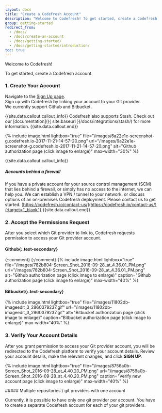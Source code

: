 ```yaml
---
layout: docs
title: "Create a Codefresh Account"
description: "Welcome to Codefresh! To get started, create a Codefresh account."
group: getting-started
redirect_from:
  - /docs/
  - /docs/create-an-account
  - /docs/getting-started/
  - /docs/getting-started/introduction/
toc: true
---
```

Welcome to Codefresh! 

To get started, create a Codefresh account.

### 1. Create Your Account

Navigate to the [Sign Up page](https://g.codefresh.io).  
Sign up with Codefresh by linking your account to your Git provider.  
We currently support Github and Bitbucket.

{{site.data.callout.callout_info}}
Codefresh also supports Stash. Check out our [documentation]({{ site.baseurl }}/docs/integrations/stash/) for more information. 
{{site.data.callout.end}}

{% include 
image.html 
lightbox="true" 
file="/images/6a22e1e-screenshot-g.codefresh.io-2017-11-21-14-57-20.png" 
url="/images/6a22e1e-screenshot-g.codefresh.io-2017-11-21-14-57-20.png"
alt="Github authorization page (click image to enlarge)" 
max-width="30%" 
%}

{{site.data.callout.callout_info}}
##### Accounts behind a firewall

If you have a private account for your source control management (SCM) that lies behind a firewall, or simply has no access to the internet, we can help you. We can establish a VPN / tunnel to your network, or discuss options of an on-premises Codefresh deployment. Please contact us to get started. [https://codefresh.io/contact-us/](https://codefresh.io/contact-us/){:target="_blank"} 
{{site.data.callout.end}}

### 2. Accept the Permissions Request
After you select which Git provider to link to, Codefresh requests permission to access your Git provider account.

#### **Github**{:.text-secondary}
{::comment}
{:/comment}
{% include 
image.html 
lightbox="true" 
file="/images/782b804-Screen_Shot_2016-09-28_at_4.36.01_PM.png" 
url="/images/782b804-Screen_Shot_2016-09-28_at_4.36.01_PM.png"
alt="Github authorization page (click image to enlarge)" 
caption="Github authorization page (click image to enlarge)" 
max-width="40%" 
%}

#### **Bitbucket**{:.text-secondary}
{% include 
image.html 
lightbox="true" 
file="/images/11802db-imageedit_3_2860379237.gif" 
url="/images/11802db-imageedit_3_2860379237.gif"
alt="Bitbucket authorization page (click image to enlarge)" 
caption="Bitbucket authorization page (click image to enlarge)" 
max-width="40%" 
%}

### 3. Verify Your Account Details
After you grant permission to access your Git provider account, you will be redirected to the Codefresh platform to verify your account details. Review your account details, make the relevant changes, and click **SIGN UP**. 

{% include 
image.html 
lightbox="true" 
file="/images/8756a0b-Screen_Shot_2016-09-28_at_4.40.20_PM.png" 
url="/images/8756a0b-Screen_Shot_2016-09-28_at_4.40.20_PM.png" 
caption="Verify new account page (click image to enlarge)" 
max-width="40%" 
%}

<div class="bd-callout bd-callout-info" markdown="1">
##### Multiple repositories / git providers with one account

Currently, it is possible to have only one git provider per account. You have to create a separate Codefresh account for each of your git providers.
</div>

